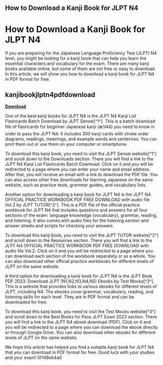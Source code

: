 ## How to Download a Kanji Book for JLPT N4

  
# How to Download a Kanji Book for JLPT N4
 
If you are preparing for the Japanese Language Proficiency Test (JLPT) N4 level, you might be looking for a kanji book that can help you learn the essential characters and vocabulary for the exam. There are many kanji books available online, but some of them are not free or easy to download. In this article, we will show you how to download a kanji book for JLPT N4 in PDF format for free.
 
## kanjibookjlptn4pdfdownload


[**Download**](https://www.google.com/url?q=https%3A%2F%2Furllie.com%2F2tKTrY&sa=D&sntz=1&usg=AOvVaw1_C5Qn0MNjs6m_0qyOAYCw)

 
One of the best kanji books for JLPT N4 is the JLPT N4 Kanji List Flashcards Batch Download by JLPT Sensei[^1^]. This is a batch download file of flashcards for beginner Japanese kanji (æ¼¢å­) you need to know in order to pass the JLPT N4. It includes 300 kanji cards with stroke order diagrams, readings, meanings, and example words and sentences. You can print them out or use them on your computer or smartphone.
 
To download this kanji book, you need to visit the JLPT Sensei website[^1^] and scroll down to the Downloads section. There you will find a link to the JLPT N4 Kanji List Flashcards Batch Download. Click on it and you will be redirected to a page where you can enter your name and email address. After that, you will receive an email with a link to download the PDF file. You can also access other free downloads for learning Japanese on the same website, such as practice tests, grammar guides, and vocabulary lists.
 
Another option for downloading a kanji book for JLPT N4 is the JLPT N4 OFFICIAL PRACTICE WORKBOOK PDF FREE DOWNLOAD with audio file Vol.2 by JLPT TUTOR[^2^]. This is a PDF file of the official practice workbook for JLPT N4 that includes questions and answers for all four sections of the exam: language knowledge (vocabulary), grammar, reading, and listening. It also comes with audio files for the listening section and answer sheets and scripts for checking your answers.
 
To download this kanji book, you need to visit the JLPT TUTOR website[^2^] and scroll down to the Resources section. There you will find a link to the JLPT N4 OFFICIAL PRACTICE WORKBOOK PDF FREE DOWNLOAD with audio file Vol.2. Click on it and you will be redirected to a page where you can download each section of the workbook separately or as a whole. You can also download other official practice workbooks for different levels of JLPT on the same website.
 
A third option for downloading a kanji book for JLPT N4 is the JLPT Book PDF 2023: Download JLPT (N1,N2,N3,N4,N5) Ebooks by Test Mocks[^3^]. This is a website that provides links to various ebooks for different levels of JLPT, including N4. The ebooks cover grammar, vocabulary, reading, and listening skills for each level. They are in PDF format and can be downloaded for free.
 
To download this kanji book, you need to visit the Test Mocks website[^3^] and scroll down to the Best Books for Pass JLPT Exam 2023 section. There you will find a link to the JLPT N4 ebook download (PDF). Click on it and you will be redirected to a page where you can download the ebook directly or through Google Drive. You can also download other ebooks for different levels of JLPT on the same website.
 
We hope this article has helped you find a suitable kanji book for JLPT N4 that you can download in PDF format for free. Good luck with your studies and your exam!
 0f148eb4a0
